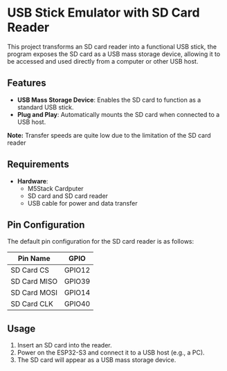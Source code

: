 
# USB Stick Emulator with SD Card Reader

This project transforms an SD card reader into a functional USB stick, the program exposes the SD card as a USB mass storage device, allowing it to be accessed and used directly from a computer or other USB host.

## Features

- **USB Mass Storage Device**: Enables the SD card to function as a standard USB stick.
- **Plug and Play**: Automatically mounts the SD card when connected to a USB host.

**Note:** Transfer speeds are quite low due to the limitation of the SD card reader

## Requirements

- **Hardware**:
  - M5Stack Cardputer
  - SD card and SD card reader
  - USB cable for power and data transfer

## Pin Configuration

The default pin configuration for the SD card reader is as follows:

| Pin Name     | GPIO  |
|--------------|-------|
| SD Card CS   | GPIO12 |
| SD Card MISO | GPIO39 |
| SD Card MOSI | GPIO14 |
| SD Card CLK  | GPIO40 |

## Usage

1. Insert an SD card into the reader.
2. Power on the ESP32-S3 and connect it to a USB host (e.g., a PC).
3. The SD card will appear as a USB mass storage device.
